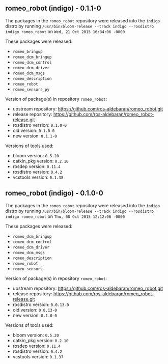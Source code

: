 ## romeo_robot (indigo) - 0.1.1-0

The packages in the `romeo_robot` repository were released into the `indigo` distro by running `/usr/bin/bloom-release --track indigo --rosdistro indigo romeo_robot` on `Wed, 21 Oct 2015 16:34:06 -0000`

These packages were released:
- `romeo_bringup`
- `romeo_dcm_bringup`
- `romeo_dcm_control`
- `romeo_dcm_driver`
- `romeo_dcm_msgs`
- `romeo_description`
- `romeo_robot`
- `romeo_sensors_py`

Version of package(s) in repository `romeo_robot`:
- upstream repository: https://github.com/ros-aldebaran/romeo_robot.git
- release repository: https://github.com/ros-aldebaran/romeo_robot-release.git
- rosdistro version: `0.1.0-0`
- old version: `0.1.0-0`
- new version: `0.1.1-0`

Versions of tools used:
- bloom version: `0.5.20`
- catkin_pkg version: `0.2.10`
- rosdep version: `0.11.4`
- rosdistro version: `0.4.2`
- vcstools version: `0.1.38`


## romeo_robot (indigo) - 0.1.0-0

The packages in the `romeo_robot` repository were released into the `indigo` distro by running `/usr/bin/bloom-release --track indigo --rosdistro indigo romeo_robot` on `Thu, 08 Oct 2015 12:12:06 -0000`

These packages were released:
- `romeo_dcm_bringup`
- `romeo_dcm_control`
- `romeo_dcm_driver`
- `romeo_dcm_msgs`
- `romeo_description`
- `romeo_robot`
- `romeo_sensors`

Version of package(s) in repository `romeo_robot`:
- upstream repository: https://github.com/ros-aldebaran/romeo_robot.git
- release repository: https://github.com/ros-aldebaran/romeo_robot-release.git
- rosdistro version: `0.0.13-0`
- old version: `0.0.13-0`
- new version: `0.1.0-0`

Versions of tools used:
- bloom version: `0.5.20`
- catkin_pkg version: `0.2.10`
- rosdep version: `0.11.4`
- rosdistro version: `0.4.2`
- vcstools version: `0.1.37`



